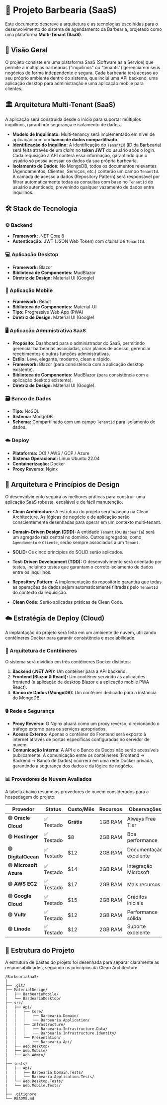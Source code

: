 # 💈 Projeto Barbearia (SaaS)

Este documento descreve a arquitetura e as tecnologias escolhidas para o desenvolvimento do sistema de agendamento da Barbearia, projetado como uma plataforma **Multi-Tenant (SaaS)**.

## 🚀 Visão Geral

O projeto consiste em uma plataforma SaaS (Software as a Service) que permite a múltiplas barbearias ("inquilinos" ou "tenants") gerenciarem seus negócios de forma independente e segura. Cada barbearia terá acesso ao seu próprio ambiente dentro do sistema, que inclui uma API backend, uma aplicação desktop para administração e uma aplicação mobile para clientes.

## 🏛️ Arquitetura Multi-Tenant (SaaS)

A aplicação será construída desde o início para suportar múltiplos inquilinos, garantindo segurança e isolamento de dados.

*   **Modelo de Inquilinato:** Multi-tenancy será implementado em nível de aplicação com um **banco de dados compartilhado**.
*   **Identificação do Inquilino:** A identificação do `TenantId` (ID da Barbearia) será feita através de um *claim* no **token JWT** do usuário após o login. Cada requisição à API conterá essa informação, garantindo que o usuário só possa acessar os dados da sua própria barbearia.
*   **Isolamento de Dados:** No MongoDB, todos os documentos relevantes (Agendamentos, Clientes, Serviços, etc.) conterão um campo `TenantId`. A camada de acesso a dados (Repository Pattern) será responsável por filtrar automaticamente todas as consultas com base no `TenantId` do usuário autenticado, prevenindo qualquer vazamento de dados entre inquilinos.

## 🛠️ Stack de Tecnologia

### ⚙️ Backend
*   **Framework:** .NET Core 8
*   **Autenticação:** JWT (JSON Web Token) com *claims* de `TenantId`.

### 💻 Aplicação Desktop
*   **Framework:** Blazor
*   **Biblioteca de Componentes:** MudBlazor
*   **Diretriz de Design:** Material UI (Google)

### 📱 Aplicação Mobile
*   **Framework:** React
*   **Biblioteca de Componentes:** Material-UI
*   **Tipo:** Progressive Web App (PWA)
*   **Diretriz de Design:** Material UI (Google)

### 🖥️ Aplicação Administrativa SaaS
*   **Propósito:** Dashboard para o administrador do SaaS, permitindo gerenciar barbearias associadas, criar planos de acesso, gerenciar recebimentos e outras funções administrativas.
*   **Estilo:** Leve, elegante, moderno, clean e rápido.
*   **Framework:** Blazor (para consistência com a aplicação desktop existente).
*   **Biblioteca de Componentes:** MudBlazor (para consistência com a aplicação desktop existente).
*   **Diretriz de Design:** Material UI (Google).

### 🗃️ Banco de Dados
*   **Tipo:** NoSQL
*   **Sistema:** MongoDB
*   **Schema:** Compartilhado com um campo `TenantId` para isolamento de dados.

### ☁️ Deploy
*   **Plataforma:** OCI / AWS / GCP / Azure
*   **Sistema Operacional:** Linux Ubuntu 22.04
*   **Containerização:** Docker
*   **Proxy Reverso:** Nginx

## 📐 Arquitetura e Princípios de Design

O desenvolvimento seguirá as melhores práticas para construir uma aplicação SaaS robusta, escalável e de fácil manutenção.

*   **Clean Architecture:** A estrutura do projeto será baseada na Clean Architecture. As lógicas de negócio e de aplicação serão conscientemente desenhadas para operar em um contexto multi-tenant.

*   **Domain-Driven Design (DDD):** A entidade `Tenant` (ou `Barbearia`) será um agregado raiz central no domínio. Outros agregados, como `Agendamento` e `Cliente`, serão sempre associados a um `Tenant`.
*   **SOLID:** Os cinco princípios do SOLID serão aplicados.
*   **Test-Driven Development (TDD):** O desenvolvimento será orientado por testes, incluindo testes que garantam o correto isolamento de dados entre os inquilinos.
*   **Repository Pattern:** A implementação do repositório garantirá que todas as operações de dados sejam automaticamente filtradas pelo `TenantId` do contexto da requisição.
*   **Clean Code:** Serão aplicadas práticas de Clean Code.

## ☁️ Estratégia de Deploy (Cloud)

A implantação do projeto será feita em um ambiente de nuvem, utilizando contêineres Docker para garantir consistência e escalabilidade.

### 🐳 Arquitetura de Contêineres

O sistema será dividido em três contêineres Docker distintos:

1.  **Backend (.NET API):** Um contêiner para a API backend.
2.  **Frontend (Blazor & React):** Um contêiner servindo as aplicações frontend (a aplicação de desktop Blazor e a aplicação mobile PWA React).
3.  **Banco de Dados (MongoDB):** Um contêiner dedicado para a instância do MongoDB.

### 🔒 Rede e Segurança

*   **Proxy Reverso:** O Nginx atuará como um proxy reverso, direcionando o tráfego externo para os serviços apropriados.
*   **Acesso Externo:** Apenas o contêiner do Frontend será exposto à internet através de portas específicas configuradas no servidor de nuvem.
*   **Comunicação Interna:** A API e o Banco de Dados não serão acessíveis publicamente. A comunicação entre os contêineres (Frontend -> Backend -> Banco de Dados) ocorrerá em uma rede Docker privada, garantindo a segurança dos dados e da lógica de negócio.

### 📊 Provedores de Nuvem Avaliados

A tabela abaixo resume os provedores de nuvem considerados para a hospedagem do projeto:

| Provedor           | Status    | Custo/Mês  | Recursos | Observações           |
| ------------------ | --------- | ---------- | -------- | --------------------- |
| 🟢 **Oracle Cloud** | ✅ Testado | **Grátis** | 1GB RAM  | Always Free Tier      |
| 🟢 **Hostinger**    | ✅ Testado | $8         | 2GB RAM  | Boa performance       |
| 🟢 **DigitalOcean** | ✅ Testado | $12        | 2GB RAM  | Documentação excelente|
| 🟢 **Microsoft Azure**| ✅ Testado | $14        | 2GB RAM  | Integração Microsoft  |
| 🟢 **AWS EC2**      | ✅ Testado | $17        | 2GB RAM  | Mais recursos         |
| 🟢 **Google Cloud** | ✅ Testado | $15        | 2GB RAM  | Créditos iniciais     |
| 🟢 **Vultr**        | ✅ Testado | $12        | 2GB RAM  | Performance sólida    |
| 🟢 **Linode**       | ✅ Testado | $12        | 2GB RAM  | Suporte excelente     |

## 📂 Estrutura do Projeto

A estrutura de pastas do projeto foi desenhada para separar claramente as responsabilidades, seguindo os princípios da Clean Architecture.

```
/BarbeariaSaaS/
|
├── .git/
├── MaterialDesign/
|   ├── BarbeariaMobile/
|   └── BardeariaDesktop/
├── src/
|   ├── Api/
|   |   ├── Core/
|   |   |   ├── Barbearia.Domain/
|   |   |   └── Barbearia.Application/
|   |   ├── Infrastructure/
|   |   |   ├── Barbearia.Infrastructure.Data/
|   |   |   └── Barbearia.Infrastructure.Identity/
|   |   └── Presentation/
|   |       └── Barbearia.Api/
|   ├── Web.Desktop/
|   ├── Web.Mobile/
|   └── Web.Admin/
|
├── tests/
|   ├── Api/
|   |   ├── Barbearia.Domain.Tests/
|   |   └── Barbearia.Application.Tests/
|   └── Web.Desktop.Tests/
|   └── Web.Mobile.Tests/
|
├── .gitignore
└── README.md
```